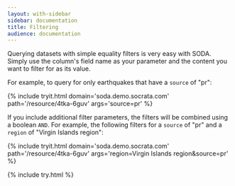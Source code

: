 ```yaml
---
layout: with-sidebar
sidebar: documentation 
title: Filtering
audience: documentation
---
```


Querying datasets with simple equality filters is very easy with SODA. Simply use the column's field name as your parameter and the content you want to filter for as its value.

For example, to query for only earthquakes that have a `source` of "pr":

{% include tryit.html domain='soda.demo.socrata.com' path='/resource/4tka-6guv' args='source=pr' %}

If you include additional filter parameters, the filters will be combined using a boolean `AND`. For example, the following filters for a `source` of "pr" and a `region` of "Virgin Islands region":

{% include tryit.html domain='soda.demo.socrata.com' path='/resource/4tka-6guv' args='region=Virgin Islands region&amp;source=pr' %}

{% include try.html %}
